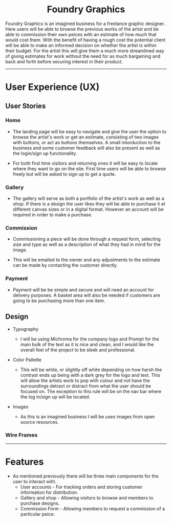 <h1 style="text-align: center">Foundry Graphics</h1>

Foundry Graphics is an imagined business for a freelance graphic designer. Here users will be able to browse the previous works of the artist and be able to commission their own peices with an estimate of how much that would cost them. With the benefit of having a rough cost the potential client will be able to make an informed decision on whether the artist is within their budget. For the artist this will give them a much more streamlined way of giving estimates for work without the need for as much bargaining and back and forth before securing interest in their product.

<hr>

# User Experience (UX)

## User Stories

### Home

* The landing page will be easy to navigate and give the user the option to browse the artist's work or get an estimate, consisting of two images with buttons, or act as buttons themselves. A small intorduction to the business and some customer feedback will also be present as well as the login/sign up functionality.

* For both first time visitors and returning ones it will be easy to locate where they want to go on the site. First time users will be able to browse freely but will be asked to sign up to get a quote.


### Gallery

* The gallery will serve as both a portfolio of the artist's work as well as a shop. If there is a design the user likes they will be able to purchase it at different canvas sizes or in a digital format. However an account will be required in order to make a purchase.

### Commission

* Commissioning a piece will be done through a request form, selecting size and type as well as a description of what they had in mind for the image.

* This will be emailed to the owner and any adjustments to the estimate can be made by contacting the customer directly.

### Payment

* Payment will be be simple and secure and will need an account for delivery purposes. A basket area will also be needed if customers are going to be purchasing more than one item.

## Design

* Typography
    - I will be using Michroma for the company logo and Prompt for the main bulk of the text as it is nice and clean, and I would like the overall feel of the project to be sleek and professional.

* Color Pallette
    - This will be white, or slightly off white depending on how harsh the contrast ends up being with a dark grey for the logo and text. This will allow the artists work to pop with colour and not have the surroundings detract or distract from what the user should be focused on. The exception to this rule will be on the nav bar where the log in/sign up will be located.

* Images
    - As this is an imagined business I will be uses images from open source resources.

### Wire Frames

<hr>

# Features

* As mentioned previously there will be three main components for the user to interact with.
    - User accounts - For tracking orders and storing customer information for distribution.
    - Gallery and shop - Allowing visitors to browse and members to purchase designs.
    - Commission Form - Allowing members to request a commission of a particular peice.

